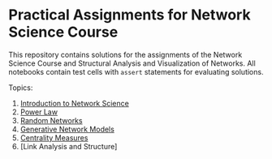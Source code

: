 # Practical Assignments for Network Science Course

This repository contains solutions for the assignments of the Network Science Course and Structural Analysis and Visualization of Networks. All notebooks contain test cells with `assert` statements for evaluating solutions.

Topics:
  1. [Introduction to Network Science](NS_HW1_Introduction.ipynb)
  2. [Power Law](NS_HW2_PowerLaw.ipynb)
  3. [Random Networks](NS_HW3_RandomNetworks.ipynb)
  4. [Generative Network Models](NS_HW4_GenerativeNetworkModels.ipynb)
  5. [Centrality Measures](NS_HW5_CentralityMeasures.ipynb)
  6. [Link Analysis and Structure]
